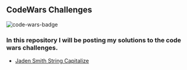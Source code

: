 ## CodeWars Challenges

![code-wars-badge](https://www.codewars.com/users/Chriszao/badges/large) 

### In this repository I will be posting my solutions to the code wars challenges.

- [Jaden Smith String Capitalize](./jaden-smith-challenge)